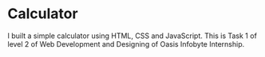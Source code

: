 # Calculator
I built a simple calculator using HTML, CSS and JavaScript.
This is Task 1 of level 2 of Web Development and Designing of Oasis Infobyte Internship.
